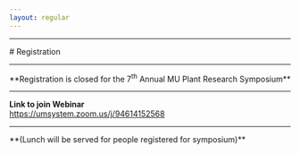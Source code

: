 ```yaml
---
layout: regular
---
```


<hr style="clear: both;" />
# Registration 
<hr style="clear: both;" />
**Registration is closed for the 7<sup>th</sup> Annual MU Plant Research Symposium** <br />
<hr style="clear: both;" />

**Link to join Webinar**
<br />
https://umsystem.zoom.us/j/94614152568

 <hr style="clear: both;" />
  **(Lunch will be served for people registered for symposium)**
